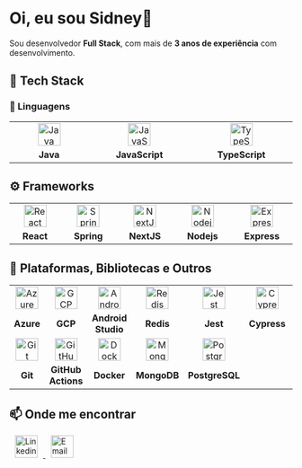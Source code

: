 # Oi, eu sou Sidney👋 

Sou desenvolvedor **Full Stack**, com mais de **3 anos de experiência** com desenvolvimento. 

## 🚀 Tech Stack

### 🧠 Linguagens
<table>
  <tr>
    <td align="center" width="12%">
      <img src="https://readme.zimeo.com.br/skills/java.svg" width="40" height="40" alt="Java" />
    </td>
    <td align="center" width="12%">
      <img src="https://readme.zimeo.com.br/skills/javascript.svg" width="40" height="40" alt="JavaScript" />
    </td>
    <td align="center" width="12%">
      <img src="https://readme.zimeo.com.br/skills/typescript.svg" width="40" height="40" alt="TypeScript" />
    </td>
  </tr>
  <tr>
    <td align="center">
      <b>Java</b>
    </td>
    <td align="center">
      <b>JavaScript</b>
    </td>
    <td align="center">
      <b>TypeScript</b>
    </td>
  </tr>
</table>


## ⚙️ Frameworks
<table>
  <tr>
    <td align="center" width="12%">
      <img src="https://readme.zimeo.com.br/skills/react.svg" width="40" height="40" alt="React" />
    </td>
    <td align="center" width="12%">
      <img src="https://readme.zimeo.com.br/skills/spring.svg" width="40" height="40" alt="Spring" />
    </td>
    <td align="center" width="12%">
      <img src="https://readme.zimeo.com.br/skills/nextjs.svg" width="40" height="40" alt="NextJS" />
    </td>
    <td align="center" width="12%">
      <img src="https://readme.zimeo.com.br/skills/nodejs.svg" width="40" height="40" alt="Nodejs" />
    </td>
    <td align="center" width="12%">
      <img src="https://readme.zimeo.com.br/skills/express.svg" width="40" height="40" alt="Express" />
    </td>
  </tr>
  <tr>
    <td align="center">
      <b>React</b>
    </td>
    <td align="center">
      <b>Spring</b>
    </td>
    <td align="center">
      <b>NextJS</b>
    </td>
    <td align="center">
      <b>Nodejs</b>
    </td>
    <td align="center">
      <b>Express</b>
    </td>
  </tr>
</table>


## 🧩 Plataformas, Bibliotecas e Outros  
<table>
  <tr>
    <td align="center" width="12%">
      <img src="https://readme.zimeo.com.br/skills/azure.svg" width="40" height="40" alt="Azure" />
    </td>
    <td align="center" width="12%">
      <img src="https://readme.zimeo.com.br/skills/gcp.svg" width="40" height="40" alt="GCP" />
    </td>
    <td align="center" width="12%">
      <img src="https://readme.zimeo.com.br/skills/android-studio.svg" width="40" height="40" alt="Android Studio" />
    </td>
    <td align="center" width="12%">
      <img src="https://readme.zimeo.com.br/skills/redis.svg" width="40" height="40" alt="Redis" />
    </td>
    <td align="center" width="12%">
      <img src="https://readme.zimeo.com.br/skills/jest.svg" width="40" height="40" alt="Jest" />
    </td>
    <td align="center" width="12%">
      <img src="https://readme.zimeo.com.br/skills/cypress.svg" width="40" height="40" alt="Cypress" />
    </td>
    <td align="center" width="12%">
      <img src="https://readme.zimeo.com.br/skills/tailwindcss.svg" width="40" height="40" alt="TailwindCSS" />
    </td>
    <td align="center" width="12%">
      <img src="https://readme.zimeo.com.br/skills/chakra.svg" width="40" height="40" alt="Chakra" />
    </td>
  </tr>
  <tr>
    <td align="center">
      <b>Azure</b>
    </td>
    <td align="center">
      <b>GCP</b>
    </td>
    <td align="center">
      <b>Android Studio</b>
    </td>
    <td align="center">
      <b>Redis</b>
    </td>
    <td align="center">
      <b>Jest</b>
    </td>
    <td align="center">
      <b>Cypress</b>
    </td>
    <td align="center">
      <b>TailwindCSS</b>
    </td>
    <td align="center">
      <b>Chakra</b>
    </td>
  </tr>
  <tr>
    <td align="center" width="12%">
      <img src="https://readme.zimeo.com.br/skills/git.svg" width="40" height="40" alt="Git" />
    </td>
    <td align="center" width="12%">
      <img src="https://readme.zimeo.com.br/skills/github-actions.svg" width="40" height="40" alt="GitHub Actions" />
    </td>
    <td align="center" width="12%">
      <img src="https://readme.zimeo.com.br/skills/docker.svg" width="40" height="40" alt="Docker" />
    </td>
    <td align="center" width="12%">
      <img src="https://readme.zimeo.com.br/skills/mongodb.svg" width="40" height="40" alt="MongoDB" />
    </td>
    <td align="center" width="12%">
      <img src="https://readme.zimeo.com.br/skills/postgresql.svg" width="40" height="40" alt="PostgreSQL" />
    </td>
  </tr>
  <tr>
    <td align="center">
      <b>Git</b>
    </td>
    <td align="center">
      <b>GitHub Actions</b>
    </td>
    <td align="center">
      <b>Docker</b>
    </td>
    <td align="center">
      <b>MongoDB</b>
    </td>
    <td align="center">
      <b>PostgreSQL</b>
    </td>
  </tr>
</table>



## 📫 Onde me encontrar

<div>
<a href="https://www.linkedin.com/in/sidneylima/" target="_blank">
<img src="https://readme.zimeo.com.br/social/linkedin.svg" alt="Linkedin" width="40" height="40" style="margin: 0 10px;"/>
</a>
<a href="mailto:sidneylimadev@gmail.com" target="_blank">
<img src="https://readme.zimeo.com.br/social/gmail.svg" alt="Email" width="40" height="40" style="margin: 0 10px;"/>
</a>
</div>

















